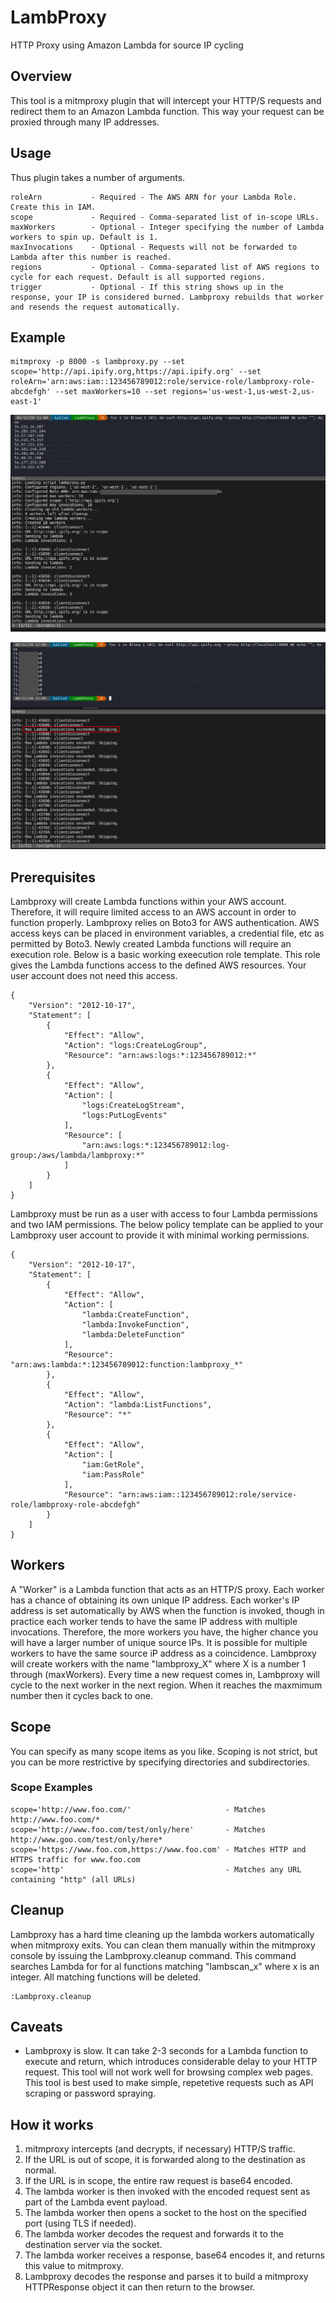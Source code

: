# LambProxy
HTTP Proxy using Amazon Lambda for source IP cycling

## Overview
This tool is a mitmproxy plugin that will intercept your HTTP/S requests and redirect them to an Amazon Lambda function. This way your request can be proxied through many IP addresses.

## Usage
Thus plugin takes a number of arguments.

    roleArn           - Required - The AWS ARN for your Lambda Role. Create this in IAM.
    scope             - Required - Comma-separated list of in-scope URLs.
    maxWorkers        - Optional - Integer specifying the number of Lambda workers to spin up. Default is 1.
    maxInvocations    - Optional - Requests will not be forwarded to Lambda after this number is reached.
    regions           - Optional - Comma-separated list of AWS regions to cycle for each request. Default is all supported regions.
    trigger           - Optional - If this string shows up in the response, your IP is considered burned. Lambproxy rebuilds that worker and resends the request automatically.

## Example
    mitmproxy -p 8000 -s lambproxy.py --set scope='http://api.ipify.org,https://api.ipify.org' --set roleArn='arn:aws:iam::123456789012:role/service-role/lambproxy-role-abcdefgh' --set maxWorkers=10 --set regions='us-west-1,us-west-2,us-east-1'

![Example 1](/screenshots/Lambproxy1.png?raw=true "Different IP returned from ipify.org with each request")

![Example 2](/screenshots/Lambproxy2.png?raw=true "Invocation limit exceeded")

## Prerequisites
Lambproxy will create Lambda functions within your AWS account. Therefore, it will require limited access to an AWS account in order to function properly. Lambproxy relies on Boto3 for AWS authentication. AWS access keys can be placed in environment variables, a credential file, etc as permitted by Boto3. Newly created Lambda functions will require an execution role. Below is a basic working exeecution role template. This role gives the Lambda functions access to the defined AWS resources. Your user account does not need this access.

    {
        "Version": "2012-10-17",
        "Statement": [
            {
                "Effect": "Allow",
                "Action": "logs:CreateLogGroup",
                "Resource": "arn:aws:logs:*:123456789012:*"
            },
            {
                "Effect": "Allow",
                "Action": [
                    "logs:CreateLogStream",
                    "logs:PutLogEvents"
                ],
                "Resource": [
                    "arn:aws:logs:*:123456789012:log-group:/aws/lambda/lambproxy:*"
                ]
            }
        ]
    }

Lambproxy must be run as a user with access to four Lambda permissions and two IAM permissions. The below policy template can be applied to your Lambproxy user account to provide it with minimal working permissions.

    {
        "Version": "2012-10-17",
        "Statement": [
            {
                "Effect": "Allow",
                "Action": [
                    "lambda:CreateFunction",
                    "lambda:InvokeFunction",
                    "lambda:DeleteFunction"
                ],
                "Resource": "arn:aws:lambda:*:123456789012:function:lambproxy_*"
            },
            {
                "Effect": "Allow",
                "Action": "lambda:ListFunctions",
                "Resource": "*"
            },
            {
                "Effect": "Allow",
                "Action": [
                    "iam:GetRole",
                    "iam:PassRole"
                ],
                "Resource": "arn:aws:iam::123456789012:role/service-role/lambproxy-role-abcdefgh"
            }
        ]
    }

## Workers
A "Worker" is a Lambda function that acts as an HTTP/S proxy. Each worker has a chance of obtaining its own unique IP address. Each worker's IP address is set automatically by AWS when the function is invoked, though in practice each worker tends to have the same IP address with multiple invocations. Therefore, the more workers you have, the higher chance you will have a larger number of unique source IPs. It is possible for multiple workers to have the same source iP address as a coincidence. Lambproxy will create workers with the name "lambproxy_X" where X is a number 1 through (maxWorkers). Every time a new request comes in, Lambproxy will cycle to the next worker in the next region. When it reaches the maxmimum number then it cycles back to one.

## Scope
You can specify as many scope items as you like. Scoping is not strict, but you can be more restrictive by specifying directories and subdirectories.

### Scope Examples
    scope='http://www.foo.com/'                     - Matches http://www.foo.com/*
    scope='http://www.foo.com/test/only/here'       - Matches http://www.goo.com/test/only/here*
    scope='https://www.foo.com,https://www.foo.com' - Matches HTTP and HTTPS traffic for www.foo.com
    scope='http'                                    - Matches any URL containing "http" (all URLs)
    
## Cleanup
Lambproxy has a hard time cleaning up the lambda workers automatically when mitmproxy exits. You can clean them manually within the mitmproxy console by issuing the Lambproxy.cleanup command. This command searches Lambda for for al functions matching "lambscan_x" where x is an integer. All matching functions will be deleted.

    :Lambproxy.cleanup

## Caveats
- Lambproxy is slow. It can take 2-3 seconds for a Lambda function to execute and return, which introduces considerable delay to your HTTP request. This tool will not work well for browsing complex web pages. This tool is best used to make simple, repetetive requests such as API scraping or password spraying.

## How it works
1. mitmproxy intercepts (and decrypts, if necessary) HTTP/S traffic.
2. If the URL is out of scope, it is forwarded along to the destination as normal.
3. If the URL is in scope, the entire raw request is base64 encoded.
4. The lambda worker is then invoked with the encoded request sent as part of the Lambda event payload.
5. The lambda worker then opens a socket to the host on the specified port (using TLS if needed).
6. The lambda worker decodes the request and forwards it to the destination server via the socket.
7. The lambda worker receives a response, base64 encodes it, and returns this value to mitmproxy.
8. Lambproxy decodes the response and parses it to build a mitmproxy HTTPResponse object it can then return to the browser.
